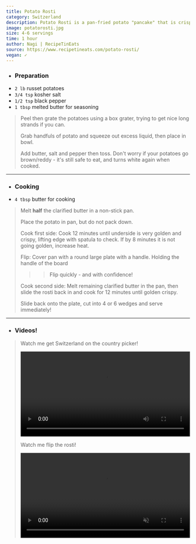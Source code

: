 ```yaml
---
title: Potato Rosti
category: Switzerland
description: Potato Rosti is a pan-fried potato "pancake" that is crispy on the outside and soft on the inside. It is a popular breakfast dish in Switzerland.
image: potatorosti.jpg
size: 4-6 servings
time: 1 hour
author: Nagi | RecipeTinEats
source: https://www.recipetineats.com/potato-rosti/
vegan: ✓
---
```


- ### Preparation
- `2 lb` russet potatoes
- `3/4 tsp` kosher salt
- `1/2 tsp` black pepper
- `1 tbsp` melted butter for seasoning

> Peel then grate the potatoes using a box grater, trying to get nice long strands if you can.
>
> Grab handfuls of potato and squeeze out excess liquid, then place in bowl.
>
> Add butter, salt and pepper then toss. Don't worry if your potatoes go brown/reddy - it's still safe to eat, and turns white again when cooked.

---

- ### Cooking
- `4 tbsp` butter for cooking

> Melt **half** the clarified butter in a non-stick pan.
>
> Place the potato in pan, but do not pack down.
>
> Cook first side: Cook 12 minutes until underside is very golden and crispy, lifting edge with spatula to check. If by 8 minutes it is not going golden, increase heat.
>
> Flip: Cover pan with a round large plate with a handle. Holding the handle of the board
>
> > > Flip quickly - and with confidence!
>
> Cook second side: Melt remaining clarified butter in the pan, then slide the rosti back in and cook for 12 minutes until golden crispy.
>
> Slide back onto the plate, cut into 4 or 6 wedges and serve immediately!

--- 

- ### Videos!

> Watch me get Switzerland on the country picker!
>
> <video src="potatorostiwheel.mkv" width="100%" controls></video>
> 
> Watch me flip the rosti!
> 
> <video src="potatorostiflip.mp4" width="100%" controls muted=""></video>
> 